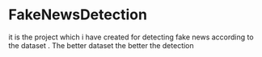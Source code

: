 # FakeNewsDetection
it is the project which i have created for detecting fake news according to the dataset . The better dataset the better the detection 
